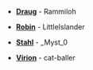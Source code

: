 - [**Draug**](https://preview.redd.it/8alxllfke9ra1.png?width=603&auto=webp&v=enabled&s=1cb674042048f87835be066b252ff8c0f66de512) - Rammiloh

- [**Robin**](https://preview.redd.it/397gzq1vlm8a1.jpg?width=431&auto=webp&v=enabled&s=17ac32a2a392626868a85bd78d0b6997d546628f) - LittleIslander

- [**Stahl**](https://i.imgur.com/owTh3TG.png) - _Myst_0

- [**Virion**](https://preview.redd.it/erjg6gg5lida1.jpg?width=320&crop=smart&auto=webp&v=enabled&s=eeee8ccc6eb72e4690c93fb45f8ca4af86881d12) - cat-baller
